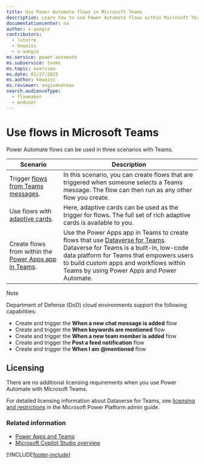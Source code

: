 ```yaml
---
title: Use Power Automate flows in Microsoft Teams
description: Learn how to use Power Automate flows within Microsoft Teams.
documentationcenter: na
author: v-aangie
contributors:
  - lutorre
  - kewaiss
  - v-aangie
ms.service: power-automate
ms.subservice: teams
ms.topic: overview
ms.date: 02/27/2025
ms.author: kewaiss
ms.reviewer: angieandrews
search.audienceType: 
  - flowmaker
  - enduser
---
```


# Use flows in Microsoft Teams

Power Automate flows can be used in three scenarios with Teams.

Scenario|Description
--------|-------
Trigger [flows from Teams messages](../trigger-flow-teams-message.md).| In this scenario, you can create flows that are triggered when someone selects a Teams message. The flow can then run as any other flow you create.
Use flows with [adaptive cards](../create-adaptive-cards.md).| Here, adaptive cards can be used as the trigger for flows. The full set of rich adaptive cards is available to you.
Create flows from within the [Power Apps app in Teams](./create-flows-power-apps-app.md).|Use the Power Apps app in Teams to create flows that use [Dataverse for Teams](/power-apps/teams/overview-data-platform). Dataverse for Teams is a built-in, low-code data platform for Teams that empowers users to build custom apps and workflows within Teams by using Power Apps and Power Automate.

> [!NOTE]
> Department of Defense (DoD) cloud environments support the following capabilities:
>
> - Create and trigger the **When a new chat message is added** flow
> - Create and trigger the **When keywords are mentioned** flow
> - Create and trigger the **When a new team member is added** flow
> - Create and trigger the **Post a feed notification** flow
> - Create and trigger the **When I am \@mentioned** flow

## Licensing

There are no additional licensing requirements when you use Power Automate with Microsoft Teams.

For detailed licensing information about Dataverse for Teams, see [licensing and restrictions](/power-platform/admin/about-teams-environment?branch=teams-preview#licensing-and-restrictions) in the Microsoft Power Platform admin guide.

### Related information

- [Power Apps and Teams](/powerapps/teams/overview)
- [Microsoft Copilot Studio overview](https://aka.ms/pva-teams-docs)


[!INCLUDE[footer-include](../includes/footer-banner.md)]
